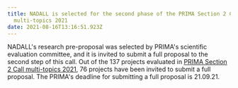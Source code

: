 ```yaml
---
title: NADALL is selected for the second phase of the PRIMA Section 2 Call
  multi-topics 2021
date: 2021-08-16T13:16:51.923Z
---
```

<!--StartFragment-->

NADALL's research pre-proposal was selected by PRIMA's scientific evaluation committee, and it is invited to submit a full proposal to the second step of this call. Out of the 137 projects evaluated in [PRIMA Section 2 Call multi-topics 2021](https://prima-med.org/call-for-proposal/call-section-2-multitopic-2021/), 76 projects have been invited to submit a full proposal. The PRIMA's deadline for submitting a full proposal is 21.09.21.

<!--EndFragment-->
